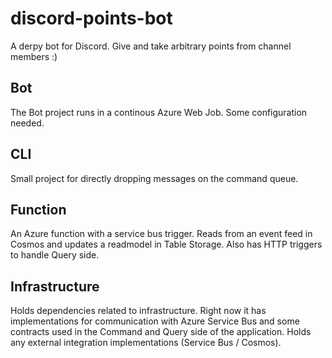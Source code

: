 # discord-points-bot
A derpy bot for Discord. Give and take arbitrary points from channel members :)

## Bot
The Bot project runs in a continous Azure Web Job. Some configuration needed.

## CLI
Small project for directly dropping messages on the command queue.

## Function
An Azure function with a service bus trigger. Reads from an event feed in Cosmos and updates a readmodel in Table Storage.
Also has HTTP triggers to handle Query side.

## Infrastructure
Holds dependencies related to infrastructure. Right now it has implementations for communication with Azure Service Bus and some contracts used in the Command and Query side of the application. Holds any external integration implementations (Service Bus / Cosmos).
